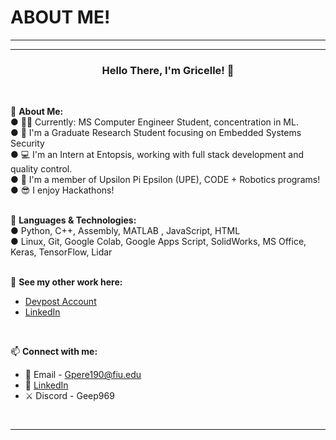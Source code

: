 # ABOUT ME!
---------------------------------------------------------------------

---------------------------------------------------------------------

### <p align="center"> Hello There, I'm Gricelle! 👋 </p>
<br>

💪 **About Me:**<br>
● 👩‍🎓 Currently: MS Computer Engineer Student, concentration in ML. <br>
●	🔬 I'm a Graduate Research Student focusing on Embedded Systems Security <br>
● 💻 I'm an Intern at Entopsis, working with full stack development and quality control. <br>
● 🤖 I'm a member of Upsilon Pi Epsilon (UPE), CODE + Robotics programs! <br>
● 😎 I enjoy Hackathons! <br>
<br>


💪 **Languages & Technologies:** <br>
● Python, C++, Assembly, MATLAB , JavaScript, HTML <br>
● Linux, Git, Google Colab, Google Apps Script, SolidWorks, MS Office, Keras, TensorFlow, Lidar <br>
<br>


🚀 **See my other work here:** <br>
- [Devpost Account](https://devpost.com/gpere190?ref_content=user-portfolio&ref_feature=portfolio&ref_medium=global-nav)<br>
- [LinkedIn](https://www.linkedin.com/in/gricelle-perez-133266aa/) <br>
<br>


📫 **Connect with me:**<br>
- 📧 Email - Gpere190@fiu.edu <br>
- 💼 [LinkedIn](https://www.linkedin.com/in/gricelle-perez-133266aa/)
- ⚔️ Discord - Geep969 <br>
<br>

---------------------------------------------------------------------
